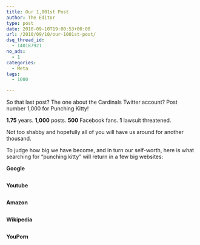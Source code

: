 ```yaml
---
title: Our 1,001st Post
author: The Editor
type: post
date: 2010-09-10T19:00:53+00:00
url: /2010/09/10/our-1001st-post/
dsq_thread_id:
  - 140187921
no_ads:
  - 1
categories:
  - Meta
tags:
  - 1000

---
```

So that last post? The one about the Cardinals Twitter account? Post number 1,000 for Punching Kitty!

**1.75** years. **1,000** posts. **500** Facebook fans. **1** lawsuit threatened.

Not too shabby and hopefully all of you will have us around for another thousand.

To judge how big we have become, and in turn our self-worth, here is what searching for &#8220;punching kitty&#8221; will return in a few big websites:

**Google**

<p style="text-align: center;">
  <strong><a href="http://media.punchingkitty.com/wordpress/2010/09/pk_search_google.jpg"><img class="aligncenter size-full wp-image-6709" title="pk_search_google" src="http://media.punchingkitty.com/wordpress/2010/09/pk_search_google.jpg?filter=resize&w=600" alt="" /></a></strong>
</p>

**Youtube**

<p style="text-align: center;">
  <strong><a href="http://media.punchingkitty.com/wordpress/2010/09/pk_search_youtube.jpg"><img class="aligncenter size-full wp-image-6710" title="pk_search_youtube" src="http://media.punchingkitty.com/wordpress/2010/09/pk_search_youtube.jpg?filter=resize&w=600" alt="" /></a><br /> </strong>
</p>

**Amazon**

<p style="text-align: center;">
  <a href="http://media.punchingkitty.com/wordpress/2010/09/pk_search_amazon.jpg"><img class="aligncenter size-full wp-image-6711" title="pk_search_amazon" src="http://media.punchingkitty.com/wordpress/2010/09/pk_search_amazon.jpg?filter=resize&w=600" alt="" /></a>
</p>

**Wikipedia**

<p style="text-align: center;">
  <a href="http://media.punchingkitty.com/wordpress/2010/09/pk_search_wikipedia.jpg"><img class="aligncenter size-full wp-image-6712" title="pk_search_wikipedia" src="http://media.punchingkitty.com/wordpress/2010/09/pk_search_wikipedia.jpg?filter=resize&w=600" alt="" /></a>
</p>

**YouPorn**

<p style="text-align: center;">
  <strong><a href="http://media.punchingkitty.com/wordpress/2010/09/pk_search_youporn.jpg"><img class="aligncenter size-full wp-image-6708" title="pk_search_youporn" src="http://media.punchingkitty.com/wordpress/2010/09/pk_search_youporn.jpg?filter=resize&w=600" alt="" /></a><br /> </strong>
</p>